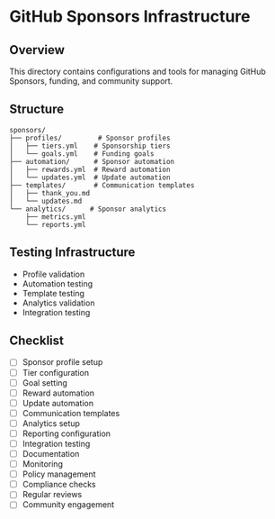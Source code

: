# GitHub Sponsors Infrastructure

## Overview
This directory contains configurations and tools for managing GitHub Sponsors, funding, and community support.

## Structure
```
sponsors/
├── profiles/         # Sponsor profiles
│   ├── tiers.yml    # Sponsorship tiers
│   └── goals.yml    # Funding goals
├── automation/      # Sponsor automation
│   ├── rewards.yml  # Reward automation
│   └── updates.yml  # Update automation
├── templates/       # Communication templates
│   ├── thank_you.md
│   └── updates.md
└── analytics/      # Sponsor analytics
    ├── metrics.yml
    └── reports.yml
```

## Testing Infrastructure
- Profile validation
- Automation testing
- Template testing
- Analytics validation
- Integration testing

## Checklist
- [ ] Sponsor profile setup
- [ ] Tier configuration
- [ ] Goal setting
- [ ] Reward automation
- [ ] Update automation
- [ ] Communication templates
- [ ] Analytics setup
- [ ] Reporting configuration
- [ ] Integration testing
- [ ] Documentation
- [ ] Monitoring
- [ ] Policy management
- [ ] Compliance checks
- [ ] Regular reviews
- [ ] Community engagement
